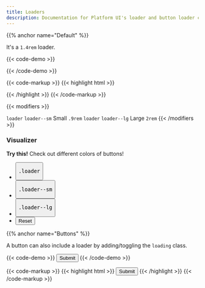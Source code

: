 ```yaml
---
title: Loaders
description: Documentation for Platform UI's loader and button loader components.
---
```


{{% anchor name="Default" %}}

It's a `1.4rem` loader. 

{{< code-demo >}}
<div class="loader"></div>
{{< /code-demo >}}

{{< code-markup >}}
{{< highlight html >}}
<div class="loader"></div>
{{< /highlight >}}
{{< /code-markup >}}

{{< modifiers >}}
<tr>
  <td data-label="Base">
    <code>loader</code>
  </td>
  <td data-label="Modifier">
    <code>loader--sm</code>
  </td>
  <td data-label="Secondary Modifier">
    <i class="pi-ban" aria-hidden="true"></i>
  </td>
  <td data-label="Data Attribute">
    <i class="pi-ban" aria-hidden="true"></i>
  </td>
  <td data-label="Behavior">
    Small <code>.9rem</code>
  </td>
</tr>
<tr>
  <td data-label="Base">
    <code>loader</code>
  </td>
  <td data-label="Modifier">
    <code>loader--lg</code>
  </td>
  <td data-label="Secondary Modifier">
    <i class="pi-ban" aria-hidden="true"></i>
  </td>
  <td data-label="Data Attribute">
    <i class="pi-ban" aria-hidden="true"></i>
  </td>
  <td data-label="Behavior">
    Large <code>2rem</code>
  </td>
</tr>
{{< /modifiers >}}

<section class="p-0 my-4">
  <h3 class="text--light text--size-md mb-3">Visualizer</h3>
  <div class="linear-gradient inverted px-4 py-3 block-container" 
      data-callout-header="tables tip" 
      data-callout-radius="0 3rem 0 3rem"
      data-gradient-direction="30deg"
      data-gradient-start="midnightblue 20%, purple 40%"
      data-gradient-stop="indigo"
      data-gradient-fallback="indigo">
    <i class="pi-rocket mr-1"></i>
    <strong class="mr-1">Try this!</strong> 
    Check out different colors of buttons!
  </div>
  <div class="visualizer block-container p-3 py-4 border border--color-lighter border--width-5 tablet-up-2 mb-4">
    <div class="actions block">
      <ul class="list">
        <li>
          <button class="button" data-example-elements="loader">
            <pre>.loader</pre>
          </button>
        </li>
        <li>
          <button class="button" data-example-elements="loader loader--sm">
            <pre>.loader--sm</pre>
          </button>
        </li>
        <li>
          <button class="button" data-example-elements="loader loader--lg">
            <pre>.loader--lg</pre>
          </button>
        </li>
        <li>
          <button class="button button--salmon text--white" data-reset="true">
            Reset
          </button>
        </li>
      </ul>
    </div>
    <div class="results rounded-2 block background--dark p-3" data-default-class="flex flex--center-content background--white py-5 rounded-1">
      <div class="loader"></div>
    </div>
  </div>
<section>

{{% anchor name="Buttons" %}}

A button can also include a loader by adding/toggling the `loading` class.

{{< code-demo >}}
<button class="button loading">Submit</button>
{{< /code-demo >}}

{{< code-markup >}}
{{< highlight html >}}
<button class="button loading">Submit</button>
{{< /highlight >}}
{{< /code-markup >}}